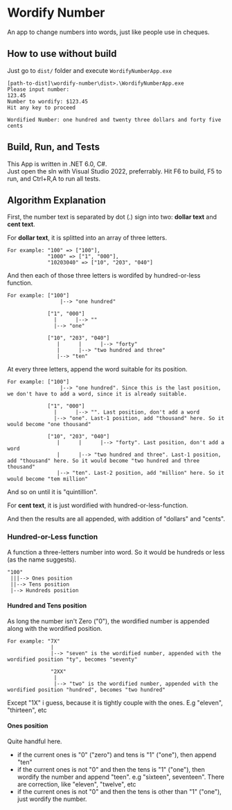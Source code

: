 # Wordify Number
An app to change numbers into words, just like people use in cheques. 

## How to use without build
Just go to `dist/` folder and execute `WordifyNumberApp.exe`

```
[path-to-dist]\wordify-number\dist>.\WordifyNumberApp.exe
Please input number:
123.45
Number to wordify: $123.45
Hit any key to proceed

Wordified Number: one hundred and twenty three dollars and forty five cents
```

## Build, Run, and Tests
This App is written in .NET 6.0, C#.  
Just open the sln with Visual Studio 2022, preferrably. Hit F6 to build, F5 to run, and Ctrl+R,A to run all tests.

## Algorithm Explanation
First, the number text is separated by dot (.) sign into two: **dollar text** and **cent text**.

For **dollar text**, it is splitted into an array of three letters. 

```
For example: "100" => ["100"], 
             "1000" => ["1", "000"], 
             "10203040" => ["10", "203", "040"] 
```			 
And then each of those three letters is wordifed by hundred-or-less function. 

```
For example: ["100"]
                 |--> "one hundred"

             ["1", "000"]
               |      |--> ""
               |--> "one"

             ["10", "203", "040"] 
                |      |      |--> "forty"
                |      |--> "two hundred and three"
                |--> "ten"
```

At every three letters, append the word suitable for its position. 

```
For example: ["100"]
                 |--> "one hundred". Since this is the last position, we don't have to add a word, since it is already suitable.

             ["1", "000"]
               |      |--> "". Last position, don't add a word
               |--> "one". Last-1 position, add "thousand" here. So it would become "one thousand"

             ["10", "203", "040"] 
                |      |      |--> "forty". Last position, don't add a word
                |      |--> "two hundred and three". Last-1 position, add "thousand" here. So it would become "two hundred and three thousand"
                |--> "ten". Last-2 position, add "million" here. So it would become "tem million"

```

And so on until it is "quintillion".

For **cent text**, it is just wordified with hundred-or-less-function.

And then the results are all appended, with addition of "dollars" and "cents".

### Hundred-or-Less function
A function a three-letters number into word. So it would be hundreds or less (as the name suggests).

```
"100"
 |||--> Ones position
 ||--> Tens position
 |--> Hundreds position
```

#### Hundred and Tens position
As long the number isn't Zero ("0"), the wordified number is appended along with the wordified position.

```
For example: "7X" 
              |
              |--> "seven" is the wordified number, appended with the wordified position "ty", becomes "seventy"

              "2XX"
               |
               |--> "two" is the wordified number, appended with the wordified position "hundred", becomes "two hundred"
```

Except "1X" i guess, because it is tightly couple with the ones. E.g "eleven", "thirteen", etc

#### Ones position
Quite handful here.
- if the current ones is "0" ("zero") and tens is "1" ("one"), then append "ten"
- if the current ones is not "0" and then the tens is "1" ("one"), then wordify the number and append "teen". e.g "sixteen", seventeen". There are correction, like "eleven", "twelve", etc
- if the current ones is not "0" and then the tens is other than "1" ("one"), just wordify the number.


